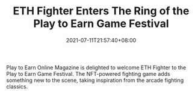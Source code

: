 ﻿---
title: "ETH Fighter Enters The Ring of the Play to Earn Game Festival"
date: 2021-07-11T21:57:40+08:00
lastmod: 2021-07-11T16:45:40+08:00
draft: false
authors: ["Kirstyn"]
description: "Play to Earn Online Magazine is delighted to welcome ETH Fighter to the Play to Earn Game Festival. The NFT-powered fighting game adds something new to the scene, taking inspiration from the arcade fighting classics."
featuredImage: "eth-fighter-enters-the-ring-of-the-play-to-earn-game-festival.png"
tags: ["Virtual World","Play to Earn"]
categories: ["news"]
news: ["Virtual World"]
weight: 
lightgallery: true
pinned: false
recommend: false
recommend1: false
---

Play to Earn Online Magazine is delighted to welcome ETH Fighter to the Play to Earn Game Festival. The NFT-powered fighting game adds something new to the scene, taking inspiration from the arcade fighting classics.

<!--more-->

